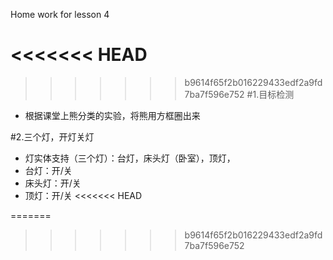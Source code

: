 Home work for lesson 4

<<<<<<< HEAD
=======

>>>>>>> b9614f65f2b016229433edf2a9fd7ba7f596e752
#1.目标检测

- 根据课堂上熊分类的实验，将熊用方框圈出来


#2.三个灯，开灯关灯

- 灯实体支持（三个灯）：台灯，床头灯（卧室），顶灯，
- 台灯：开/关
- 床头灯：开/关
- 顶灯：开/关
<<<<<<< HEAD

=======
>>>>>>> b9614f65f2b016229433edf2a9fd7ba7f596e752
